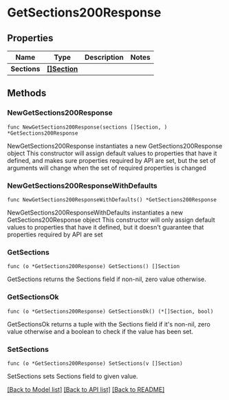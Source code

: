 # GetSections200Response

## Properties

Name | Type | Description | Notes
------------ | ------------- | ------------- | -------------
**Sections** | [**[]Section**](Section.md) |  | 

## Methods

### NewGetSections200Response

`func NewGetSections200Response(sections []Section, ) *GetSections200Response`

NewGetSections200Response instantiates a new GetSections200Response object
This constructor will assign default values to properties that have it defined,
and makes sure properties required by API are set, but the set of arguments
will change when the set of required properties is changed

### NewGetSections200ResponseWithDefaults

`func NewGetSections200ResponseWithDefaults() *GetSections200Response`

NewGetSections200ResponseWithDefaults instantiates a new GetSections200Response object
This constructor will only assign default values to properties that have it defined,
but it doesn't guarantee that properties required by API are set

### GetSections

`func (o *GetSections200Response) GetSections() []Section`

GetSections returns the Sections field if non-nil, zero value otherwise.

### GetSectionsOk

`func (o *GetSections200Response) GetSectionsOk() (*[]Section, bool)`

GetSectionsOk returns a tuple with the Sections field if it's non-nil, zero value otherwise
and a boolean to check if the value has been set.

### SetSections

`func (o *GetSections200Response) SetSections(v []Section)`

SetSections sets Sections field to given value.



[[Back to Model list]](../README.md#documentation-for-models) [[Back to API list]](../README.md#documentation-for-api-endpoints) [[Back to README]](../README.md)


